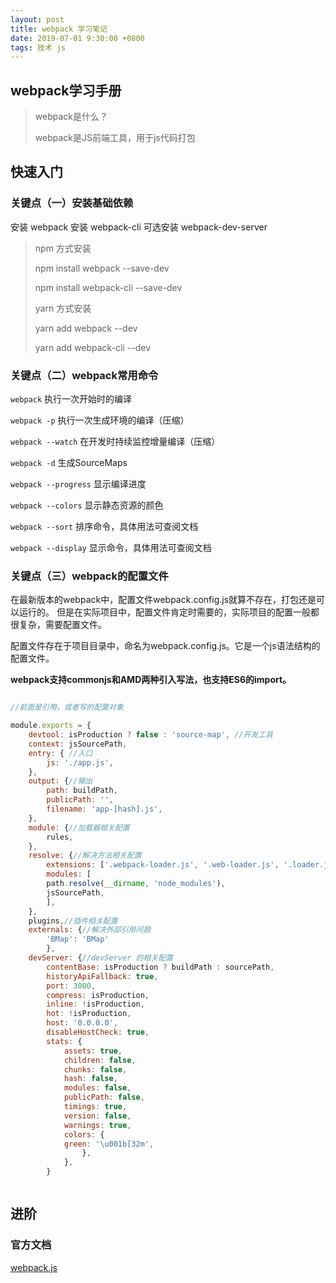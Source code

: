 ```yaml
---
layout: post
title: webpack 学习笔记
date: 2019-07-01 9:30:00 +0800
tags: 技术 js
---
```


## webpack学习手册

> webpack是什么？
>
> webpack是JS前端工具，用于js代码打包

## 快速入门

### 关键点（一）安装基础依赖

安装 webpack
安装 webpack-cli
可选安装 webpack-dev-server

> npm 方式安装
>
> npm install webpack --save-dev
>
> npm install webpack-cli --save-dev
>
> yarn 方式安装
>
> yarn add webpack --dev
>
> yarn add webpack-cli --dev

### 关键点（二）webpack常用命令

`webpack` 执行一次开始时的编译

`webpack -p` 执行一次生成环境的编译（压缩）

`webpack --watch` 在开发时持续监控增量编译（压缩）

`webpack -d` 生成SourceMaps

`webpack --progress` 显示编译进度

`webpack --colors` 显示静态资源的颜色

`webpack --sort` 排序命令，具体用法可查阅文档

`webpack --display` 显示命令，具体用法可查阅文档

### 关键点（三）webpack的配置文件

在最新版本的webpack中，配置文件webpack.config.js就算不存在，打包还是可以运行的。
但是在实际项目中，配置文件肯定时需要的，实际项目的配置一般都很复杂，需要配置文件。

配置文件存在于项目目录中，命名为webpack.config.js。它是一个js语法结构的配置文件。

**webpack支持commonjs和AMD两种引入写法，也支持ES6的import。**

```js

//前面是引用，或者写的配置对象

module.exports = {
    devtool: isProduction ? false : 'source-map', //开发工具
    context: jsSourcePath, 
    entry: { //入口
        js: './app.js',
    },
    output: {//输出
        path: buildPath,
        publicPath: '',
        filename: 'app-[hash].js',
    },
    module: {//加载器相关配置
        rules,
    },
    resolve: {//解决方法相关配置
        extensions: ['.webpack-loader.js', '.web-loader.js', '.loader.js', '.js', '.jsx', '.less'],
        modules: [
        path.resolve(__dirname, 'node_modules'),
        jsSourcePath,
        ],
    },
    plugins,//插件相关配置
    externals: {//解决外部引用问题
        'BMap': 'BMap'
        },
    devServer: {//devServer 的相关配置
        contentBase: isProduction ? buildPath : sourcePath,
        historyApiFallback: true,
        port: 3000,
        compress: isProduction,
        inline: !isProduction,
        hot: !isProduction,
        host: '0.0.0.0',
        disableHostCheck: true,
        stats: {
            assets: true,
            children: false,
            chunks: false,
            hash: false,
            modules: false,
            publicPath: false,
            timings: true,
            version: false,
            warnings: true,
            colors: {
            green: '\u001b[32m',
                },
            },
        }



```

## 进阶

### 官方文档

[webpack.js](https://webpack.js.org/concepts)
